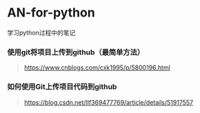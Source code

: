 # AN-for-python
学习python过程中的笔记

### 使用git将项目上传到github（最简单方法）
> https://www.cnblogs.com/cxk1995/p/5800196.html
### 如何使用Git上传项目代码到github
> https://blog.csdn.net/llf369477769/article/details/51917557
